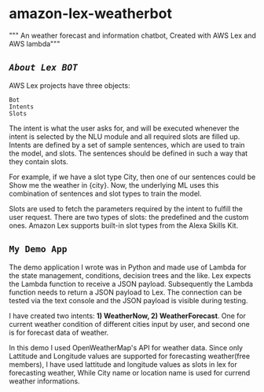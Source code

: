 # amazon-lex-weatherbot
""" An weather forecast and information chatbot, Created with AWS Lex and AWS lambda"""

## **_`About Lex BOT`_**

   AWS Lex projects have three objects:
    
    Bot
    Intents
    Slots
    
 The intent is what the user asks for, and will be executed whenever the intent is selected by the NLU module and all required slots are filled up. Intents are defined by a set of sample sentences, which are used to train the model, and slots. The sentences should be defined in such a way that they contain slots.

For example, if we have a slot type City, then one of our sentences could be Show me the weather in {city}. Now, the underlying ML uses this combination of sentences and slot types to train the model.

Slots are used to fetch the parameters required by the intent to fulfill the user request. There are two types of slots: the predefined and the custom ones. Amazon Lex supports built-in slot types from the Alexa Skills Kit.


## **`My Demo App`**

 The demo application I wrote was in Python and made use of Lambda for the state management, conditions, decision trees and the like. Lex expects the Lambda function to receive a JSON payload. Subsequently the Lambda function needs to return a JSON payload to Lex. The connection can be tested via the text console and the JSON payload is visible during testing.
 
 I have created two intents: **1) WeatherNow, 2) WeatherForecast**.
 One for current weather condition of different cities input by user, and second one is for forecast data of weather. 
 
 In this demo I used OpenWeatherMap's API for weather data. Since only Lattitude and Longitude values are supported for forecasting weather(free members), I have used lattitude and longitude values as slots in lex for forecasting weather, While City name or location name is used for currend  weather informations.
 
 
